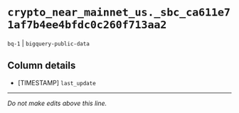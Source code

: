 # `crypto_near_mainnet_us._sbc_ca611e71af7b4ee4bfdc0c260f713aa2`
`bq-1` | `bigquery-public-data`

## Column details
* [TIMESTAMP] `last_update`

-------------------------------------------------------------------------------
*Do not make edits above this line.*
